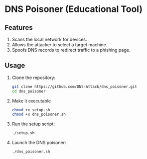 # DNS Poisoner (Educational Tool)

## Features
1. Scans the local network for devices.
2. Allows the attacker to select a target machine.
3. Spoofs DNS records to redirect traffic to a phishing page.

## Usage
1. Clone the repository:
   ```bash
   git clone https://github.com/DNS-Attack/dns_poisoner.git
   cd dns_poisoner
   ```
2. Make it executable 
   ```bash
   chmod +x setup.sh
   chmod +x dns_poisoner.sh
   ```
3. Run the setup script:
   ```bash
   ./setup.sh
   ```
4. Launch the DNS poisoner:
   ```bash
   ./dns_poisoner.sh
   ```
